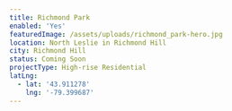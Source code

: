 ```yaml
---
title: Richmond Park
enabled: 'Yes'
featuredImage: /assets/uploads/richmond_park-hero.jpg
location: North Leslie in Richmond Hill
city: Richmond Hill
status: Coming Soon
projectType: High-rise Residential
latLng:
  - lat: '43.911278'
    lng: '-79.399687'
---
```


